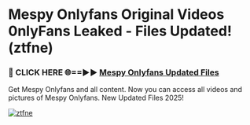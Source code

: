 # Mespy Onlyfans Original Videos 0nlyFans Leaked - Files Updated! (ztfne)

<h3>🔴 CLICK HERE 🌐==►► <a href="https://tinyurl.com/3hn5wdd3" rel="nofollow">Mespy Onlyfans Updated Files</a></h3>

Get Mespy Onlyfans and all content. Now you can access all videos and pictures of Mespy Onlyfans. New Updated Files 2025!

[![ztfne](https://i.imgur.com/4HnBqBT.gif)](https://tinyurl.com/3hn5wdd3)
